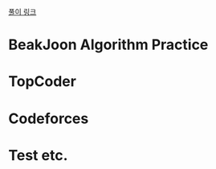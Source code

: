 [풀이 링크](http://rim0621.tistory.com/category/SW/Algorithm)
# BeakJoon Algorithm Practice
# TopCoder
# Codeforces
# Test etc.
